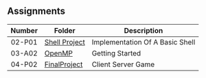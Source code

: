 ## Assignments

| Number | Folder | Description |
| :----: | ------ | ----------- |
| 02-P01 | [ Shell Project ](https://github.com/Ladelle/5143-OS-Augustine/tree/master/Assignments/P01-Shell)   |    Implementation Of A Basic Shell |
| 03-A02| [OpenMP](https://github.com/Ladelle/5143-OS-Augustine/tree/master/Assignments/A02)| Getting Started|
| 04-P02|[FinalProject](https://github.com/Ladelle/5143-OS-Augustine/tree/master/Assignments/client_server_game)|Client Server Game|
